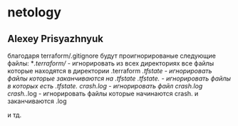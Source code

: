 # netology
## Alexey Prisyazhnyuk
благодаря terraform/.gitignore будут проигнорированые следующие файлы:
**.terraform/* - игнорировать из всех директориях все файлы которые находятся в директории .terraform
 *.tfstate - игнорировать файлы которые заканчиваются на .tfstate
*.tfstate.* - игнорировать файлы в которых есть .tfstate.
crash.log - игнорировать файл crash.log
crash.*.log -  игнорировать файлы которые начинаются crash. и заканчиваются .log

и тд.


